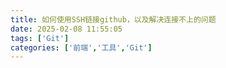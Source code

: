 ```yaml
---
title: 如何使用SSH链接github，以及解决连接不上的问题
date: 2025-02-08 11:55:05
tags: ['Git']
categories: ['前端','工具','Git']
---
```



